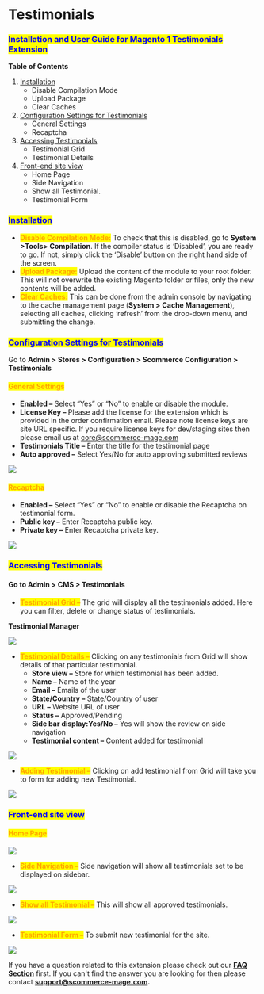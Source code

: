 # Testimonials

### <mark style="color:blue;">Installation and User Guide for Magento 1 Testimonials Extension</mark>

**Table of Contents**

1. [Installation ](testimonials.md#\_bookmark0)
   * Disable Compilation Mode&#x20;
   * Upload Package&#x20;
   * Clear Caches&#x20;
2. [Configuration Settings for Testimonials ](testimonials.md#\_bookmark4)
   * General Settings&#x20;
   * Recaptcha&#x20;
3. [Accessing Testimonials ](testimonials.md#\_bookmark7)
   * Testimonial Grid&#x20;
   * Testimonial Details
4. [Front-end site view ](testimonials.md#\_bookmark10)
   * Home Page&#x20;
   * Side Navigation&#x20;
   * Show all Testimonial.&#x20;
   * Testimonial Form&#x20;

### <mark style="color:blue;">Installation</mark> <a href="#_bookmark0" id="_bookmark0"></a>

* <mark style="color:orange;">**Disable Compilation Mode:**</mark> To check that this is disabled, go to **System >Tools> Compilation**. If the compiler status is ‘Disabled’, you are ready to go. If not, simply click the ‘Disable’ button on the right hand side of the screen.
* <mark style="color:orange;">**Upload Package:**</mark> Upload the content of the module to your root folder. This will not overwrite the existing Magento folder or files, only the new contents will be added.
* <mark style="color:orange;">**Clear Caches:**</mark> This can be done from the admin console by navigating to the cache management page (**System > Cache Management**), selecting all caches, clicking ‘refresh’ from the drop-down menu, and submitting the change.

### <mark style="color:blue;">Configuration Settings for Testimonials</mark> <a href="#_bookmark4" id="_bookmark4"></a>

Go to **Admin > Stores > Configuration > Scommerce Configuration > Testimonials**

#### <mark style="color:orange;">General Settings</mark> <a href="#_bookmark5" id="_bookmark5"></a>

* **Enabled –** Select “Yes” or “No” to enable or disable the module.
* **License Key –** Please add the license for the extension which is provided in the order confirmation email. Please note license keys are site URL specific. If you require license keys for dev/staging sites then please email us at [core@scommerce-mage.com](mailto:core@scommerce-mage.com)
* **Testimonials Title –** Enter the title for the testimonial page
* **Auto approved –** Select Yes/No for auto approving submitted reviews

![](../../.gitbook/assets/m1testimonials\_general.jpg)

#### <mark style="color:orange;">Recaptcha</mark> <a href="#_bookmark6" id="_bookmark6"></a>

* **Enabled –** Select “Yes” or “No” to enable or disable the Recaptcha on testimonial form.
* **Public key –** Enter Recaptcha public key.
* **Private key –** Enter Recaptcha private key.

![](../../.gitbook/assets/m1testimonials\_recaptcha.jpg)

### <mark style="color:blue;">Accessing Testimonials</mark> <a href="#_bookmark7" id="_bookmark7"></a>

#### Go to Admin > CMS > Testimonials

* <mark style="color:orange;">**Testimonial Grid –**</mark> The grid will display all the testimonials added. Here you can filter, delete or change status of testimonials.

**Testimonial Manager**

![](<../../.gitbook/assets/3 (34)>)

* <mark style="color:orange;">**Testimonial Details –**</mark> Clicking on any testimonials from Grid will show details of that particular testimonial.
  * **Store view –** Store for which testimonial has been added.
  * **Name –** Name of the year
  * **Email –** Emails of the user
  * **State/Country –** State/Country of user
  * **URL –** Website URL of user
  * **Status –** Approved/Pending
  * **Side bar display:Yes/No –** Yes will show the review on side navigation
  * **Testimonial content –** Content added for testimonial

![](<../../.gitbook/assets/4 (32)>)

* <mark style="color:orange;">**Adding Testimonial –**</mark> Clicking on add testimonial from Grid will take you to form for adding new Testimonial.

![](<../../.gitbook/assets/5 (46)>)

### <mark style="color:blue;">Front-end site view</mark> <a href="#_bookmark10" id="_bookmark10"></a>

#### <mark style="color:orange;">Home Page</mark> <a href="#_bookmark11" id="_bookmark11"></a>

![](<../../.gitbook/assets/6 (25)>)

* <mark style="color:orange;">**Side Navigation –**</mark> Side navigation will show all testimonials set to be displayed on sidebar.

![](<../../.gitbook/assets/7 (38)>)

* <mark style="color:orange;">**Show all Testimonial –**</mark> This will show all approved testimonials.

![](<../../.gitbook/assets/8 (5)>)

* <mark style="color:orange;">**Testimonial Form –**</mark> To submit new testimonial for the site.

![](<../../.gitbook/assets/9 (25)>)

If you have a question related to this extension please check out our [**FAQ Section**](https://www.scommerce-mage.com/magento-testimonials.html#faq) first. If you can't find the answer you are looking for then please contact [**support@scommerce-mage.com**](mailto:core@scommerce-mage.com)**.**

